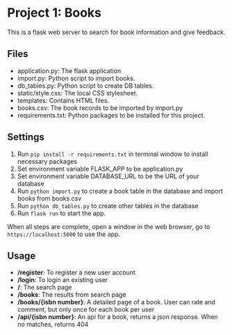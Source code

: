 # Project 1: Books
This is a flask web server to search for book information and give feedback.

## Files
- application.py: The flask application
- import.py: Python script to import books.
- db_tables.py:  Python script to create DB tables.
- static/style.css: The local CSS stylesheet.
- templates: Contains HTML files.
- books.csv: The book records to be imported by import.py
- requirements.txt: Python packages to be installed for this project.

## Settings
1. Run `pip install -r requirements.txt` in terminal window to install necessary packages
2. Set environment variable FLASK_APP to be application.py
3. Set environment variable DATABASE_URL to be the URL of your database
4. Run `python import.py` to create a book table in the database and import books from books.csv
5. Run `python db_tables.py` to create other tables in the database
6. Run `flask run` to start the app.

When all steps are complete, open a window in the web browser, go to `https://localhost:5000` to use the app.

## Usage
- **/register**: To register a new user account
- **/login**: To login an existing user
- **/**: The search page
- **/books**: The results from search page
- **/books/{isbn number}**: A detailed page of a book. User can rate and comment, but only once for each book per user
- **/api/{isbn number}**: An api for a book, returns a json response. When no matches, returns 404
